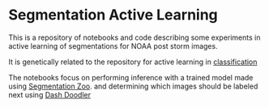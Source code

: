 # Segmentation Active Learning

This is a repository of notebooks and code describing some experiments in active learning of segmentations for NOAA post storm images.

It is genetically related to the repository for active learning in [classification](https://github.com/ebgoldstein/WashoverML_Active_Learning)

The notebooks focus on performing inference with a trained model made using [Segmentation Zoo](https://github.com/dbuscombe-usgs/segmentation_zoo). and determining which images should be labeled next using [Dash Doodler](https://github.com/dbuscombe-usgs/dash_doodler)

